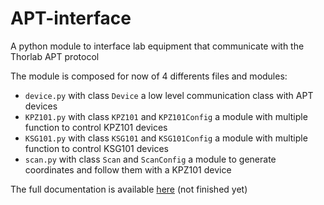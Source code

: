 # APT-interface

A python module to interface lab equipment that communicate with the Thorlab APT protocol


The module is composed for now of 4 differents files and modules:
 - `device.py` with class `Device` a low level communication class with APT devices
 - `KPZ101.py` with class `KPZ101` and `KPZ101Config` a module with multiple function to control KPZ101 devices
 - `KSG101.py` with class `KSG101` and `KSG101Config` a module with multiple function to control KSG101 devices
 - `scan.py` with class `Scan` and `ScanConfig` a module to generate coordinates and follow them with a KPZ101 device

 The full documentation is available [here](https://benoitlx.github.io/Documentation-Stage-G1/) (not finished yet)
